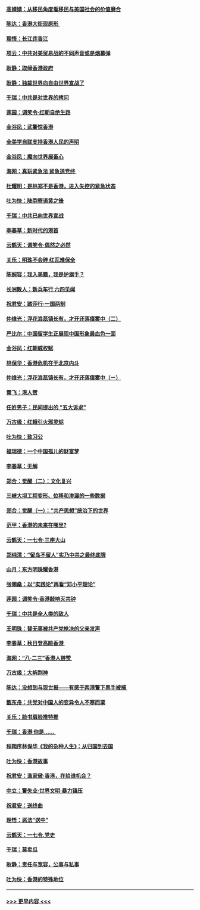 #### [高婧婧：从移民角度看移民与美国社会的价值磨合](../pages/nsc993/n11495757.md?t=09031744) 
#### [陈达：香港大街现原形 ](../pages/nsc993/n11495441.md?t=09031744) 
#### [理悟：长江连香江](../pages/nsc993/n11495377.md?t=09031744) 
#### [项云：中共对美贸易战的不同声音或是烟幕弹](../pages/nsc993/n11494929.md?t=09031744) 
#### [耿静：取缔香港政府](../pages/nsc993/n11494218.md?t=09031744) 
#### [耿静：独裁世界向自由世界宣战了](../pages/nsc993/n11494190.md?t=09031744) 
#### [千瑞：中共是对世界的拷问](../pages/nsc993/n11493021.md?t=09031744) 
#### [莲园：调笑令‧红朝自绝生路](../pages/nsc993/n11493011.md?t=09031744) 
#### [金浴凤：武警惊香港](../pages/nsc993/n11492994.md?t=09031744) 
#### [全美学自联支持香港人民的声明](../pages/nsc993/n11492630.md?t=09031744) 
#### [金浴凤：魔向世界展畜心](../pages/nsc993/n11492599.md?t=09031744) 
#### [海网：真玩紧急法 紧急送党终 ](../pages/nsc993/n11492535.md?t=09031744) 
#### [杜耀明：是林郑不是香港，进入失控的紧急状态](../pages/nsc993/n11491420.md?t=09031744) 
#### [吐为快：陆胞寄语黄之锋](../pages/nsc993/n11491117.md?t=09031744) 
#### [千瑞：中共已向世界宣战](../pages/nsc993/n11490123.md?t=09031744) 
#### [李春草：新时代的港首](../pages/nsc993/n11489864.md?t=09031744) 
#### [云鹤天：调笑令·偶然之必然](../pages/nsc993/n11489701.md?t=09031744) 
#### [关乐：明珠不会碎 红瓦难保全](../pages/nsc993/n11489647.md?t=09031744) 
#### [陈婉容：我入美籍，我是护旗手？](../pages/nsc993/n11487908.md?t=09031744) 
#### [长洲散人：新兵车行 六四见闻](../pages/nsc993/n11487729.md?t=09031744) 
#### [祝君安：踏莎行‧一国两制](../pages/nsc993/n11487699.md?t=09031744) 
#### [仲维光：浮花浪蕊镇长有，才开还落瘴雾中（二）](../pages/nsc993/n11483286.md?t=09031744) 
#### [严比尔：中国留学生正展现中国形象最血色一面](../pages/nsc993/n11485145.md?t=09031744) 
#### [金浴凤：红朝威权赋](../pages/nsc993/n11485191.md?t=09031744) 
#### [林保华：香港危机在于北京内斗](../pages/nsc993/n11484593.md?t=09031744) 
#### [仲维光：浮花浪蕊镇长有，才开还落瘴雾中（ㄧ）](../pages/nsc993/n11483259.md?t=09031744) 
#### [霄飞：港人赞](../pages/nsc993/n11482957.md?t=09031744) 
#### [任姓男子：民间提出的 “五大诉求”](../pages/nsc993/n11482897.md?t=09031744) 
#### [万古缘：红蛾引火邪灵烬](../pages/nsc993/n11482886.md?t=09031744) 
#### [吐为快：致习公](../pages/nsc993/n11482867.md?t=09031744) 
#### [福瑞德：一个中国孤儿的财富梦](../pages/nsc993/n11482817.md?t=09031744) 
#### [李春草：无解](../pages/nsc993/n11482791.md?t=09031744) 
#### [郑合：觉醒（二）：文化复兴](../pages/nsc993/n11478025.md?t=09031744) 
#### [三峡大坝工程变形、位移和渗漏的一些数据](../pages/nsc993/n11478232.md?t=09031744) 
#### [郑合：觉醒（一）：“共产思想”统治下的世界](../pages/nsc993/n11477663.md?t=09031744) 
#### [范甲：香港的未来在哪里?](../pages/nsc993/n11477249.md?t=09031744) 
#### [云鹤天：一七令·三座大山](../pages/nsc993/n11477192.md?t=09031744) 
#### [郑纯清：“留岛不留人”实乃中共之最终底牌](../pages/nsc993/n11476160.md?t=09031744) 
#### [山月：东方明珠耀香港](../pages/nsc993/n11476077.md?t=09031744) 
#### [张翎燊：以“实践论”再看“邓小平理论”](../pages/nsc993/n11475733.md?t=09031744) 
#### [莲园：调笑令‧香港敲响灭共钟](../pages/nsc993/n11475723.md?t=09031744) 
#### [千瑞：中共是全人类的敌人](../pages/nsc993/n11475329.md?t=09031744) 
#### [王明珠：替无辜被共产党枪决的父亲发声](../pages/nsc993/n11474570.md?t=09031744) 
#### [李春草：秋日登高眺香港 ](../pages/nsc993/n11474491.md?t=09031744) 
#### [海网：“八·二三”香港人链赞 ](../pages/nsc993/n11474538.md?t=09031744) 
#### [万古缘：大屿荆神](../pages/nsc993/n11474401.md?t=09031744) 
#### [陈达：没想到与现世报——有感于两港警下黑手被捕 ](../pages/nsc993/n11472557.md?t=09031744) 
#### [甑东舟：共党对中国人的变异令人不寒而栗](../pages/nsc993/n11472496.md?t=09031744) 
#### [关乐：脸书扇脸推特推](../pages/nsc993/n11472488.md?t=09031744) 
#### [千瑞：香港  你是…… ](../pages/nsc993/n11472459.md?t=09031744) 
#### [程翔序林保华《我的杂种人生》：从归国到去国](../pages/nsc993/n11472369.md?t=09031744) 
#### [吐为快：香港故事](../pages/nsc993/n11471931.md?t=09031744) 
#### [祝君安：渔家傲‧香港，在给谁机会？](../pages/nsc993/n11469718.md?t=09031744) 
#### [中立：警失业‧世界文明‧暴力镇压](../pages/nsc993/n11467566.md?t=09031744) 
#### [祝君安：送终曲](../pages/nsc993/n11467546.md?t=09031744) 
#### [理悟：恶法“送中”](../pages/nsc993/n11467290.md?t=09031744) 
#### [云鹤天：一七令.党史](../pages/nsc993/n11464122.md?t=09031744) 
#### [千瑞：莫卖瓜](../pages/nsc993/n11463014.md?t=09031744) 
#### [耿静：责任与宽容，公事与私事](../pages/nsc993/n11462810.md?t=09031744) 
#### [吐为快：香港的特殊地位](../pages/nsc993/n11462562.md?t=09031744) 

----
#### [ >>> 更早内容 <<< ](../indexes/nsc993-earlier.md)
